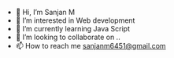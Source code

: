 - 👋 Hi, I’m Sanjan M
- 👀 I’m interested in Web development
- 🌱 I’m currently learning Java Script
- 💞️ I’m looking to collaborate on ..
- 📫 How to reach me sanjanm6451@gmail.com

<!---
Sanjanm6451/Sanjanm6451 is a ✨ special ✨ repository because its `README.md` (this file) appears on your GitHub profile.
You can click the Preview link to take a look at your changes.
--->
